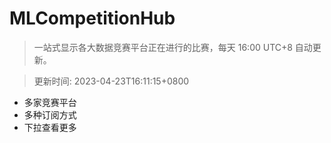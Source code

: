 # MLCompetitionHub

> 一站式显示各大数据竞赛平台正在进行的比赛，每天 16:00 UTC+8 自动更新。
  
> 更新时间: 2023-04-23T16:11:15+0800 

* 多家竞赛平台
* 多种订阅方式
* 下拉查看更多
